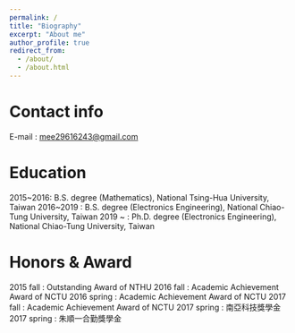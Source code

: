 ```yaml
---
permalink: /
title: "Biography"
excerpt: "About me"
author_profile: true
redirect_from: 
  - /about/
  - /about.html
---
```



Contact info
======
E-mail : mee29616243@gmail.com

Education
======
2015~2016: B.S. degree (Mathematics), National Tsing-Hua University, Taiwan
2016~2019 : B.S. degree (Electronics Engineering), National Chiao-Tung University, Taiwan
2019 ~ : Ph.D. degree (Electronics Engineering), National Chiao-Tung University, Taiwan

Honors & Award
======
2015 fall : Outstanding Award of NTHU
2016 fall : Academic Achievement Award of NCTU
2016 spring : Academic Achievement Award of NCTU
2017 fall : Academic Achievement Award of NCTU
2017 spring : 南亞科技獎學金
2017 spring : 朱順一合勤獎學金

